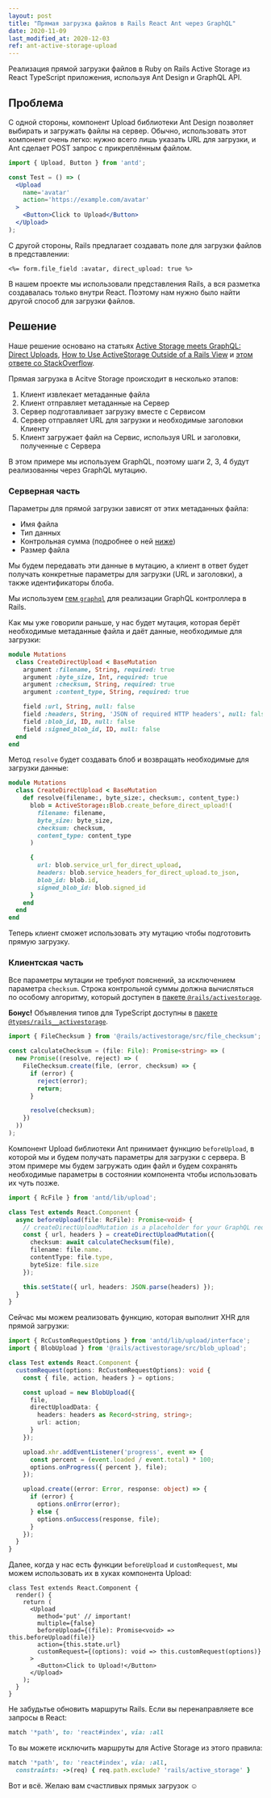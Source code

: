 ```yaml
---
layout: post
title: "Прямая загрузка файлов в Rails React Ant через GraphQL"
date: 2020-11-09
last_modified_at: 2020-12-03
ref: ant-active-storage-upload
---
```

Реализация прямой загрузки
файлов в Ruby on Rails Active Storage из React TypeScript приложения,
используя Ant Design и GraphQL API.

## Проблема
С одной стороны, компонент Upload библиотеки Ant Design позволяет выбирать и загружать файлы
на сервер. Обычно, использовать этот компонент очень легко: нужно всего лишь
указать URL для загрузки, и Ant сделает POST запрос с прикреплённым файлом.

```jsx
import { Upload, Button } from 'antd';

const Test = () => (
  <Upload
    name='avatar'
    action='https://example.com/avatar'
  >
    <Button>Click to Upload</Button>
  </Upload>
);
```

С другой стороны, Rails предлагает создавать поле для загрузки файлов в представлении:
```erb
<%= form.file_field :avatar, direct_upload: true %>
```

В нашем проекте мы использовали представления Rails, а вся разметка создавалась
только внутри React. Поэтому нам нужно было найти другой способ для загрузки файлов.

## Решение
Наше решение основано на статьях
[Active Storage meets GraphQL: Direct Uploads](https://evilmartians.com/chronicles/active-storage-meets-graphql-direct-uploads),
[How to Use ActiveStorage Outside of a Rails View](https://cameronbothner.com/activestorage-beyond-rails-views/)
и [этом ответе со StackOverflow](https://cameronbothner.com/activestorage-beyond-rails-views/).

Прямая загрузка в Acitve Storage происходит в несколько этапов:
1. Клиент извлекает метаданные файла
2. Клиент отправляет метаданные на Сервер
3. Сервер подготавливает загрузку вместе с Сервисом
4. Сервер отправляет URL для загрузки и необходимые заголовки Клиенту
5. Клиент загружает файл на Сервис, используя URL и заголовки, полученные с Сервера

В этом примере мы используем GraphQL, поэтому шаги 2, 3, 4 будут реализованны
через GraphQL мутацию.

### Серверная часть

Параметры для прямой загрузки зависят от этих метаданных файла:
* Имя файла
* Тип данных
* Контрольная сумма (подробнее о ней [ниже](#клиентская-часть))
* Размер файла

Мы будем передавать эти данные в мутацию, а клиент в ответ будет получать
конкретные параметры для загрузки (URL и заголовки), а также идентификаторы
блоба.

Мы используем [гем `graphql`](https://graphql-ruby.org) для реализации GraphQL
контроллера в Rails.

Как мы уже говорили раньше, у нас будет мутация, которая берёт необходимые
метаданные файла и даёт данные, необходимые для загрузки:
```ruby
module Mutations
  class CreateDirectUpload < BaseMutation
    argument :filename, String, required: true
    argument :byte_size, Int, required: true
    argument :checksum, String, required: true
    argument :content_type, String, required: true

    field :url, String, null: false
    field :headers, String, 'JSON of required HTTP headers', null: false
    field :blob_id, ID, null: false
    field :signed_blob_id, ID, null: false
  end
end
```

Метод `resolve` будет создавать блоб и возвращать необходимые для загрузки данные:
```ruby
module Mutations
  class CreateDirectUpload < BaseMutation
    def resolve(filename:, byte_size:, checksum:, content_type:)
      blob = ActiveStorage::Blob.create_before_direct_upload!(
        filename: filename,
        byte_size: byte_size,
        checksum: checksum,
        content_type: content_type
      )

      {
        url: blob.service_url_for_direct_upload,
        headers: blob.service_headers_for_direct_upload.to_json,
        blob_id: blob.id,
        signed_blob_id: blob.signed_id
      }
    end
  end
end
```

Теперь клиент сможет использовать эту мутацию чтобы подготовить прямую загрузку.

### Клиентская часть
Все параметры мутации не требуют пояснений, за исключением параметра `checksum`.
Строка контрольной суммы должна вычисляться по особому алгоритму, который
доступен в [пакете `@rails/activestorage`](https://www.npmjs.com/package/@rails/activestorage).

**Бонус!** Объявления типов для TypeScript доступны в
[пакете `@types/rails__activestorage`](https://www.npmjs.com/package/@types/rails__activestorage).

```ts
import { FileChecksum } from '@rails/activestorage/src/file_checksum';

const calculateChecksum = (file: File): Promise<string> => (
  new Promise((resolve, reject) => (
    FileChecksum.create(file, (error, checksum) => {
      if (error) {
        reject(error);
        return;
      }

      resolve(checksum);
    })
  ))
);
```

Компонент Upload библиотеки Ant принимает функцию `beforeUpload`, в которой
мы и будем получать параметры для загрузки с сервера. В этом примере мы
будем загружать один файл и будем сохранять необходимые параметры в состоянии
компонента чтобы использовать их чуть позже.
```ts
import { RcFile } from 'antd/lib/upload';

class Test extends React.Component {
  async beforeUpload(file: RcFile): Promise<void> {
    // createDirectUploadMutation is a placeholder for your GraphQL request method
    const { url, headers } = createDirectUploadMutation({
      checksum: await calculateChecksum(file),
      filename: file.name.
      contentType: file.type,
      byteSize: file.size
    });

    this.setState({ url, headers: JSON.parse(headers) });
  }
}
```

Сейчас мы можем реализовать функцию, которая выполнит XHR для прямой загрузки:
```ts
import { RcCustomRequestOptions } from 'antd/lib/upload/interface';
import { BlobUpload } from '@rails/activestorage/src/blob_upload';

class Test extends React.Component {
  customRequest(options: RcCustomRequestOptions): void {
    const { file, action, headers } = options;

    const upload = new BlobUpload({
      file,
      directUploadData: {
        headers: headers as Record<string, string>;
        url: action;
      }
    });

    upload.xhr.addEventListener('progress', event => {
      const percent = (event.loaded / event.total) * 100;
      options.onProgress({ percent }, file);
    });

    upload.create((error: Error, response: object) => {
      if (error) {
        options.onError(error);
      } else {
        options.onSuccess(response, file);
      }
    });
  }
}
```

Далее, когда у нас есть функции `beforeUpload` и `customRequest`, мы
можем использовать их в хуках компонента Upload:
```tsx
class Test extends React.Component {
  render() {
    return (
      <Upload
        method='put' // important!
        multiple={false}
        beforeUpload={(file): Promise<void> => this.beforeUpload(file)}
        action={this.state.url}
        customRequest={(options): void => this.customRequest(options)}
      >
        <Button>Click to Upload!</Button>
      </Upload>
    );
  }
}
```

Не забудьтье обновить маршруты Rails. Если вы перенаправляете все запросы
в React:
```ruby
match '*path', to: 'react#index', via: :all
```

То вы можете исключить маршруты для Active Storage из этого правила:
```ruby
match '*path', to: 'react#index', via: :all,
  constraints: ->(req) { req.path.exclude? 'rails/active_storage' }
```

Вот и всё. Желаю вам счастливых прямых загрузок :relaxed:
